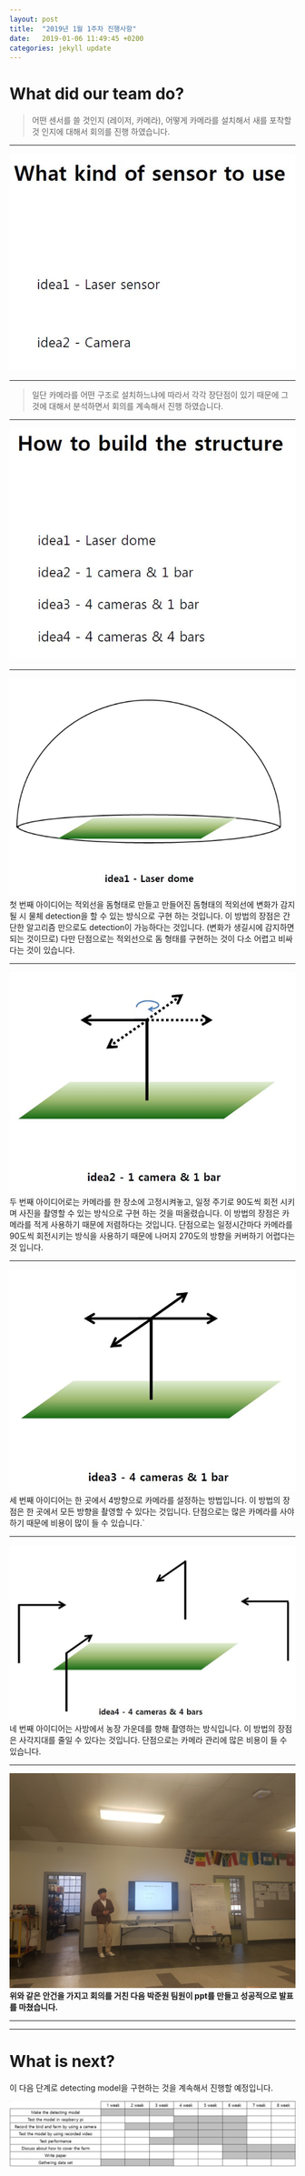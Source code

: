 ```yaml
---
layout: post
title:  "2019년 1월 1주차 진행사항"
date:   2019-01-06 11:49:45 +0200
categories: jekyll update
---
```

# What did our team do?


> 어떤 센서를 쓸 것인지 (레이저, 카메라), 어떻게 카메라를 설치해서 새를 포착할 것 인지에 대해서 회의를 진행 하였습니다.




* * *


![sensortouse](https://raw.githubusercontent.com/JoJeongJin/jojeongjin.github.io/master/assets/What_kind_of_sensor_to_use.JPG)
- - -


> 일단 카메라를 어떤 구조로 설치하느냐에 따라서 각각 장단점이 있기 때문에 그것에 대해서 분석하면서 회의를 계속해서 진행 하였습니다.

- - -
![howtobuild](https://github.com/JoJeongJin/jojeongjin.github.io/blob/master/assets/How_to_build_the_structure.JPG?raw=true)




_ _ _




![idea1](https://github.com/JoJeongJin/jojeongjin.github.io/blob/master/assets/idea1.JPG?raw=true)
첫 번째 아이디어는 적외선을 돔형태로 만들고 만들어진 돔형태의 적외선에 변화가 감지될 시 물체 detection을 할 수 있는 방식으로 구현 하는 것입니다.
이 방법의 장점은 간단한 알고리즘 만으로도 detection이 가능하다는 것입니다. (변화가 생길시에 감지하면 되는 것이므로) 다만 단점으로는 적외선으로 돔 형태를 구현하는 것이 다소 어렵고 비싸다는 것이 있습니다.
- - -



![idea2](../assets/idea2.jpg)
두 번째 아이디어로는 카메라를 한 장소에 고정시켜놓고, 일정 주기로 90도씩 회전 시키며 사진을 촬영할 수 있는 방식으로 구현 하는 것을 떠올렸습니다.
이 방법의 장점은 카메라를 적게 사용하기 때문에 저렴하다는 것입니다. 단점으로는 일정시간마다 카메라를 90도씩 회전시키는 방식을 사용하기 때문에 나머지 270도의 방향을 커버하기 어렵다는 것 입니다.
- - -



![idea3](../assets/idea3.jpg)
세 번째 아이디어는 한 곳에서 4방향으로 카메라를 설정하는 방법입니다. 이 방법의 장점은 한 곳에서 모든 방향을 촬영할 수 있다는 것입니다. 단점으로는 많은 카메라를 사야하기 때문에 비용이 많이 들 수 있습니다.`
- - -



![idea4](../assets/idea4.jpg)
네 번째 아이디어는 사방에서 농장 가운데를 향해 촬영하는 방식입니다. 이 방법의 장점은 사각지대를 줄일 수 있다는 것입니다.
단점으로는 카메라 관리에 많은 비용이 들 수 있습니다.
- - -



![presentation](../assets/presentation.jpg)
**위와 같은 안건을 가지고 회의를 거친 다음 박준원 팀원이 ppt를 만들고 성공적으로 발표를 마쳤습니다.**
- - -


- - -
# What is next?

이 다음 단계로 detecting model을 구현하는 것을 계속해서 진행할 예정입니다.

![projectplan](../assets/project_plan.jpg)
